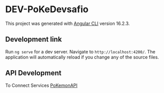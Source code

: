 # DEV-PoKeDevsafio

This project was generated with [Angular CLI](https://github.com/angular/angular-cli) version 16.2.3.

## Development link

Run `ng serve` for a dev server. Navigate to `http://localhost:4200/`. The application will automatically reload if you change any of the source files.

## API Development

To Connect Services [PoKemonAPI](https://github.com/angular/angular-cli)





